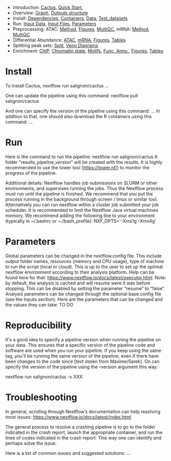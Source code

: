
* Introduction: [Cactus](/README.md), [Quick Start](/docs/1_Intro__Quick_start.md), 
* Overview: [Graph](/docs/2_Overview__Graph.md), [Outputs structure](/docs/2_Overview__Outputs_structure.md)
* Install: [Dependencies](/docs/3_Install__Dependencies.md), [Containers](/docs/3_Install__Containers.md), [Data](/docs/3_Install__Data.md), [Test_datasets](/docs/3_Install__Test_datasets.md)
* Run: [Input Data](/docs/4_Run__Input_data.md), [Input Files](/docs/4_Run__Input_files.md), [Parameters](/docs/4_Run__Parameters.md)
* Preprocessing: ATAC: [Method](/docs/5_AP__Method.md), [Figures](/docs/5_AP__Figures.md), [MultiQC](/docs/5_AP__MultiQC.md), mRNA: [Method](/docs/6_MP__Method.md), [MultiQC](/docs/6_MP__MultiQC.md)
* Differential Abundance: [ATAC](/docs/7_DA__DiffBind.md), [mRNA](/docs/7_DA__Sleuth.md), [Figures](/docs/7_DA__Figures.md), [Tables](/docs/7_DA__Tables.md)
* Splitting peak sets: [Split](/docs/8_SP__Splitting_peak_sets.md), [Venn Diagrams](/docs/8_SP__Venn_diagrams.md)
* Enrichment: [ChIP](/docs/9_Enrich__CHIP.md), [Chromatin state](/docs/9_Enrich__Chromatin_states.md), [Motifs](/docs/9_Enrich__Motifs.md), [Func. Anno.](/docs/9_Enrich__Functional_annotations.md), [Figures](/docs/9_Enrich__Figures.md), [Tables](/docs/9_Enrich__Tables.md)


[](END_OF_MENU)







# Install
To install Cactus, 
nextflow run salignon/cactus …

One can update the pipeline using this command:
nextflow pull salignon/cactus

And one can specify the version of the pipeline using this command:
… 
In addition to that, one should also download the R containers using this command: …

# Run

Here is the command to run the pipeline:
nextflow run salignon/cactus 
A folder “results_pipeline_version” will be created with the results.
It is highly recommended to use the tower tool (https://tower.nf/) to monitor the progress of the pipeline.

Additional details:
Nextflow handles job submissions on SLURM or other environments, and supervises running the jobs. Thus the Nextflow process must run until the pipeline is finished. We recommend that you put the process running in the background through screen / tmux or similar tool. Alternatively you can run nextflow within a cluster job submitted your job scheduler.
It is recommended to limit the Nextflow Java virtual machines memory. We recommend adding the following line to your environment (typically in ~/.bashrc or ~./bash_profile):
NXF_OPTS='-Xms1g -Xmx4g'


# Parameters
Global parameters can be changed in the nextflow.config file. This include output folder names, resources (memory and CPU usage), type of machine to run the script (local or cloud). This is up to the user to set up the optimal nextflow environment according to their analysis platform. Help can be found here for that: https://www.nextflow.io/docs/latest/executor.html.
Note: by default, the analysis is cached and will resume were it was before stopping. This can be disabled by setting the parameter “resume” to “false”. 
Analysis parameters can be changed through the optional base.config file (see the Inputs section). 
Here are the parameters that can be changed and the values they can take: TO DO

# Reproducibility
It's a good idea to specify a pipeline version when running the pipeline on your data. This ensures that a specific version of the pipeline code and software are used when you run your pipeline. If you keep using the same tag, you'll be running the same version of the pipeline, even if there have been changes to the code since [text stolen from Maxime/Sarek]. On can specify the version of the pipeline using the –version argument this way:

nextflow run salignon/cactus -v XXX

# Troubleshooting

In general, scrolling through Nextflow’s documentation can help resolving most issues: https://www.nextflow.io/docs/latest/index.html

The general process to resolve a crashing pipeline is to go to the folder indicated in the crash report, launch the appropriate container, and run the lines of codes indicated in the crash report. This way one can identify and perhaps solve the issue.

Here is a list of common issues and suggested solutions: …

